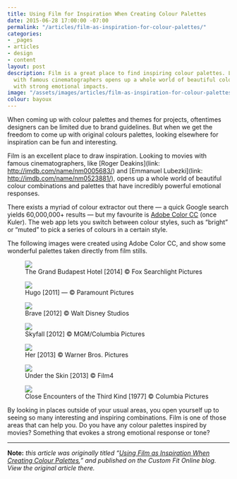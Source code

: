 ```yaml
---
title: Using Film for Inspiration When Creating Colour Palettes
date: 2015-06-28 17:00:00 -07:00
permalink: "/articles/film-as-inspiration-for-colour-palettes/"
categories:
- _pages
- articles
- design
- content
layout: post
description: Film is a great place to find inspiring colour palettes. Looking to movies
  with famous cinematographers opens up a whole world of beautiful colour combinations
  with strong emotional impacts.
image: "/assets/images/articles/film-as-inspiration-for-colour-palettes/film-as-inspiration-for-colour-palettes.png"
colour: bayoux
---
```


When coming up with colour palettes and themes for projects, oftentimes designers can be limited due to brand guidelines. But when we get the freedom to come up with original colours palettes, looking elsewhere for inspiration can be fun and interesting.

Film is an excellent place to draw inspiration. Looking to movies with famous cinematographers, like [Roger Deakins](link: http://imdb.com/name/nm0005683/) and [Emmanuel Lubezki](link: http://imdb.com/name/nm0523881/), opens up a whole world of beautiful colour combinations and palettes that have incredibly powerful emotional responses.

There exists a myriad of colour extractor out there — a quick Google search yields 60,000,000+ results —  but my favourite is [Adobe Color CC](https://color.adobe.com/) (once Kuler). The web app lets you switch between colour styles, such as “bright” or “muted” to pick a series of colours in a certain style.

The following images were created using Adobe Color CC, and show some wonderful palettes taken directly from film stills.

<figure>
    <img src="{{site.url}}/assets/images/articles/film-as-inspiration-for-colour-palettes/colour-in-film-grand-budapest-hotel.jpg" />
    <figcaption>The Grand Budapest Hotel [2014] © Fox Searchlight Pictures</figcaption>
</figure>

<figure>
    <img src="{{site.url}}/assets/images/articles/film-as-inspiration-for-colour-palettes/colour-in-film-hugo.jpg" />
    <figcaption>Hugo [2011] — © Paramount Pictures</figcaption>
</figure>

<figure>
    <img src="{{site.url}}/assets/images/articles/film-as-inspiration-for-colour-palettes/colour-in-film-brave.jpg" />
    <figcaption>Brave [2012] © Walt Disney Studios</figcaption>
</figure>

<figure>
    <img src="{{site.url}}/assets/images/articles/film-as-inspiration-for-colour-palettes/colour-in-film-skyfall.jpg" />
    <figcaption>Skyfall [2012] © MGM/Columbia Pictures</figcaption>
</figure>

<figure>
    <img src="{{site.url}}/assets/images/articles/film-as-inspiration-for-colour-palettes/colour-in-film-her.jpg" />
    <figcaption>Her [2013] © Warner Bros. Pictures</figcaption>
</figure>

<figure>
    <img src="{{site.url}}/assets/images/articles/film-as-inspiration-for-colour-palettes/colour-in-film-under-the-skin.jpg" />
    <figcaption>Under the Skin [2013] © Film4</figcaption>
</figure>

<figure>
    <img src="{{site.url}}/assets/images/articles/film-as-inspiration-for-colour-palettes/colour-in-film-close-encounters.png" />
    <figcaption>Close Encounters of the Third Kind [1977] © Columbia Pictures</figcaption>
</figure>

By looking in places outside of your usual areas, you open yourself up to seeing so many interesting and inspiring combinations. Film is one of those areas that can help you. Do you have any colour palettes inspired by movies? Something that evokes a strong emotional response or tone?

***

**Note:** *this article was originally titled “[Using Film as Inspiration When Creating Colour Palettes]( http://customfitonline.com/news/2015/7/6/film-as-inspiration-for-colour-palettes/),” and published on the Custom Fit Online blog. View the original article there.*
